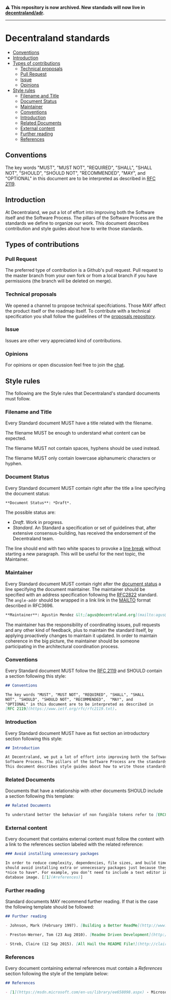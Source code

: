 <b>⚠️ This repository is now archived. New standads will now live in [decentraland/adr](https://github.com/decentraland/adr).</b>

---

# Decentraland standards

* [Conventions](#conventions)
* [Introduction](#introduction)
* [Types of contributions](#types-of-contributions)
  * [Technical proposals](#technical-proposals)
  * [Pull Request](#types-of-contributions)
  * [Issue](#issue)
  * [Opinions](#opinions)
* [Style rules](#style-rules)
  * [Filename and Title](#filename-and-title)
  * [Document Status](#document-status)
  * [Maintainer](#maintainer)
  * [Conventions](#conventions)
  * [Introduction](#introduction)
  * [Related Documents](#related-documents)
  * [External content](#external-content)
  * [Further reading](#further-reading)
  * [References](#references)

## Conventions

The key words "MUST", "MUST NOT", "REQUIRED", "SHALL", "SHALL
NOT", "SHOULD", "SHOULD NOT", "RECOMMENDED",  "MAY", and
"OPTIONAL" in this document are to be interpreted as described in
[RFC 2119](https://www.ietf.org/rfc/rfc2119.txt).

## Introduction

At Decentraland, we put a lot of effort into improving both the Software itself and the
Software Process. The pillars of the Software Process are the standards we define to organize our work.
This document describes contribution and style guides about how to write those standards.

## Types of contributions

### Pull Request

The preferred type of contribution is a Github's pull request. Pull request to the master branch from your own fork or from a local branch if you have permissions (the branch will be deleted on merge).

### Technical proposals

We opened a channel to propose technical specifciations. Those MAY affect the product itself or the roadmap itself.
To contribute with a technical specification you shall follow the guidelines of the [proposals repository](https://github.com/decentraland/proposals).

### Issue

Issues are other very appreciated kind of contributions.

### Opinions

For opinions or open discussion feel free to join the [chat](https://chat.decentraland.org).

## Style rules

The following are the Style rules that Decentraland's standard documents must follow.

### Filename and Title

Every Standard document MUST have a title related with the
filename.

The filename MUST be enough to understand what content can be expected.

The filename MUST not contain spaces, hyphens should be used instead.

The filename MUST only contain lowercase alphanumeric characters or hyphen.

### Document Status

Every Standard document MUST contain right after the title
a line specifying the document status:

```markdown
**Document Status**: *Draft*.  
```
The possible status are:

- *Draft*. Work in progress.
- *Standard*. An Standard a specification or set of guidelines that, after extensive consensus-building, has received the endorsement of the Decentraland team.

The line should end with two white spaces to provoke a [line break](http://markdown-guide.readthedocs.io/en/latest/basics.html#line-return) without starting a new paragraph. This will be useful for the next topic, the Maintainer.

### Maintainer

Every Standard document MUST contain right after the [document status](#document-status) a line specifying the document maintainer.
The maintainer should be specified with an address specification following the [RFC2822](https://tools.ietf.org/html/rfc2822#section-3.4) standard.
The `angle-addr` should be wrapped in a link link in the [MAILTO](https://tools.ietf.org/html/rfc3696#section-4.3) format described in RFC3696.

```markdown
**Maintainer**: Agustin Mendez &lt;[agus@decentraland.org](mailto:agus@decentraland.org)&gt;.
```

The maintainer has the responsibility of coordinating issues, pull requests and any other kind
of feedback, plus to maintain the standard itself, by applying proactively changes to maintain it updated.
In order to maintain coherence in the big picture, the maintainer should be someone participating
in the architectural coordination process.

### Conventions

Every Standard document MUST follow the [RFC 2119](https://www.ietf.org/rfc/rfc2119.txt) and SHOULD contain a section following this style:

```markdown
## Conventions

The key words "MUST", "MUST NOT", "REQUIRED", "SHALL", "SHALL
NOT", "SHOULD", "SHOULD NOT", "RECOMMENDED",  "MAY", and
"OPTIONAL" in this document are to be interpreted as described in
[RFC 2119](https://www.ietf.org/rfc/rfc2119.txt).
```

### Introduction

Every Standard document MUST have as fist section an introductory section following this style:

```markdown
## Introduction

At Decentraland, we put a lot of effort into improving both the Software itself and the
Software Process. The pillars of the Software Process are the standards we define to organize our work.
This document describes style guides about how to write those standards.
```

### Related Documents

Documents that have a relationship with other documents SHOULD include a section following this template:

```markdown
## Related Documents

To understand better the behavior of non fungible tokens refer to [ERC821](https://github.com/decentraland/erc821) documentation.
```

### External content

Every document that contains external content must follow the content with a link to the references section labeled with the related reference:

```markdown
### Avoid installing unnecessary packages

In order to reduce complexity, dependencies, file sizes, and build times, you
should avoid installing extra or unnecessary packages just because they might be
*nice to have*. For example, you don’t need to include a text editor in a
database image. [[1](#references)]
```

### Further reading

Standard documents MAY recommend further reading. If that is the case the following template
should be followed:

```markdown
## Further reading

- Johnson, Mark (February 1997). [Building a Better ReadMe](http://www.ingentaconnect.com/content/stc/tc/1997/00000044/00000001/art00004). Technical Communication. Society for Technical Communication.

- Preston-Werner, Tom (23 Aug 2010). [Readme Driven Development](http://tom.preston-werner.com/2010/08/23/readme-driven-development.html). Tom Preston-Werner's personal blog.

- Streb, Claire (12 Sep 2015). [All Hail the README File!](http://clairenstreb.blogspot.com/2015/09/all-hail-readme-file.html). Claire N Streb - Expert Remote Senior Software Engineer's personal blog.
```

### References

Every document containing external references must contain a *References* section following the style of the template below:

```markdown
## References

- [1](https://msdn.microsoft.com/en-us/library/ee658098.aspx) - Microsoft, What is Software Architecture?.
```
